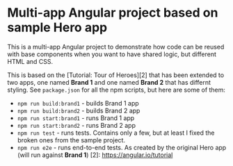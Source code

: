 # Multi-app Angular project based on sample Hero app

This is a multi-app Angular project to demonstrate how code can be reused with base components when you want to have shared logic, but different HTML and CSS.

This is based on the [Tutorial: Tour of Heroes][2] that has been extended to two apps, one named **Brand 1** and one named **Brand 2** that has differnt styling. See `package.json` for all the npm scripts, but here are some of them:

* `npm run build:brand1` - builds Brand 1 app
* `npm run build:brand2` - builds Brand 2 app
* `npm run start:brand1` - runs Brand 1 app
* `npm run start:brand2` - runs Brand 2 app
* `npm run test` - runs tests. Contains only a few, but at least I fixed the broken ones from the sample project.
* `npm run e2e` - runs end-to-end tests. As created by the original Hero app (will run against **Brand 1**)
[2]: https://angular.io/tutorial
